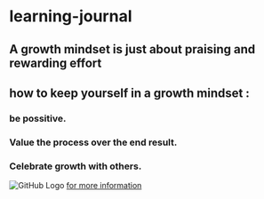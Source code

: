 # learning-journal
## A growth mindset is just about praising and rewarding effort
##  how to keep yourself in a growth mindset :
### be possitive.
### Value the process over the end result.
### Celebrate growth with others.
![GitHub Logo](https://i.ytimg.com/vi/M1CHPnZfFmU/maxresdefault.jpg)
[for more information](http://google.com)
